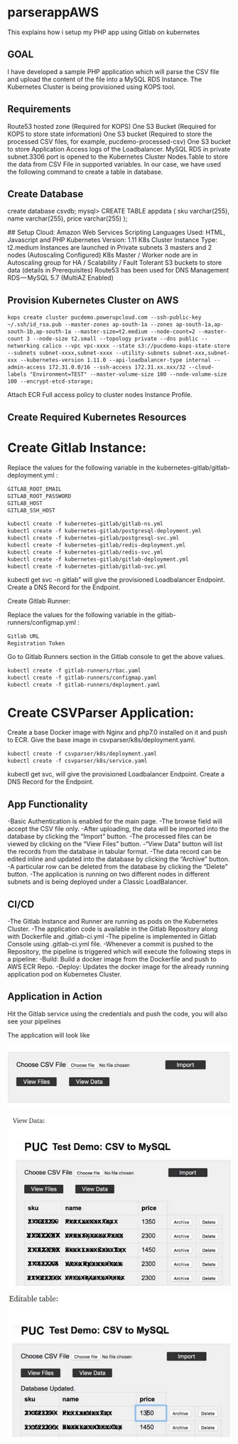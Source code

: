 # parserappAWS

This explains how i setup my PHP app using Gitlab on kubernetes

## GOAL
I have developed a sample PHP application which will parse the CSV file and upload the content of the file into a MySQL RDS Instance. The Kubernetes Cluster is being provisioned using KOPS tool.


## Requirements
​​Route53 hosted zone (Required for KOPS)
​​One S3 Bucket (Required for KOPS to store state information)
​​One S3 bucket (Required to store the processed CSV files, for example, pucdemo-processed-csv)
​​One S3 bucket to store Application Access logs of the Loadbalancer.
​​MySQL RDS in private subnet.3306 port is opened to the Kubernetes Cluster Nodes.
​​Table to store the data from CSV File in supported variables. In our case, we have used the following command to create a table in database.


## Create Database
create database csvdb;
mysql> CREATE TABLE appdata (     sku varchar(255),     name varchar(255),     price varchar(255) );



​​## Setup
​​Cloud: Amazon Web Services
​​Scripting Languages Used: HTML, Javascript and PHP
​​Kubernetes Version: 1.11
​​K8s Cluster Instance Type: t2.medium
​​Instances are launched in Private subnets
​​3 masters and 2 nodes (Autoscaling Configured)
​​K8s Master / Worker node are in Autoscaling group for HA / Scalability / Fault Tolerant
​​S3 buckets to store data (details in Prerequisites)
​​Route53 has been used for DNS Management
​​RDS — MySQL 5.7 (MultiAZ Enabled)



## Provision Kubernetes Cluster on AWS

```
kops create cluster pucdemo.powerupcloud.com --ssh-public-key ~/.ssh/id_rsa.pub --master-zones ap-south-1a --zones ap-south-1a,ap-south-1b,ap-south-1a --master-size=t2.medium --node-count=2 --master-count 3 --node-size t2.small --topology private --dns public --networking calico --vpc vpc-xxxx --state s3://pucdemo-kops-state-store --subnets subnet-xxxx,subnet-xxxx --utility-subnets subnet-xxx,subnet-xxx --kubernetes-version 1.11.0 --api-loadbalancer-type internal --admin-access 172.31.0.0/16 --ssh-access 172.31.xx.xxx/32 --cloud-labels "Environment=TEST" --master-volume-size 100 --node-volume-size 100 --encrypt-etcd-storage;
```


Attach ECR Full access policy to cluster nodes Instance Profile.

## Create Required Kubernetes Resources

# Create Gitlab Instance:

Replace the values for the following variable in the kubernetes-gitlab/gitlab-deployment.yml :

    GITLAB_ROOT_EMAIL
    GITLAB_ROOT_PASSWORD
    GITLAB_HOST
    GITLAB_SSH_HOST
    
    
```
kubectl create -f kubernetes-gitlab/gitlab-ns.yml
kubectl create -f kubernetes-gitlab/postgresql-deployment.yml
kubectl create -f kubernetes-gitlab/postgresql-svc.yml
kubectl create -f kubernetes-gitlab/redis-deployment.yml
kubectl create -f kubernetes-gitlab/redis-svc.yml
kubectl create -f kubernetes-gitlab/gitlab-deployment.yml
kubectl create -f kubernetes-gitlab/gitlab-svc.yml

```


kubectl get svc -n gitlab” will give the provisioned Loadbalancer Endpoint. Create a DNS Record for the Endpoint.



Create Gitlab Runner:

Replace the values for the following variable in the gitlab-runners/configmap.yml :

    Gitlab URL
    Registration Token

Go to Gitlab Runners section in the Gitlab console to get the above values.

```
kubectl create -f gitlab-runners/rbac.yaml
kubectl create -f gitlab-runners/configmap.yaml
kubectl create -f gitlab-runners/deployment.yaml
```


# Create CSVParser Application:

Create a base Docker image with Nginx and php7.0 installed on it and push to ECR. Give the base image in csvparser/k8s/deployment.yaml.

```
kubectl create -f csvparser/k8s/deployment.yaml
kubectl create -f csvparser/k8s/service.yaml
```


kubectl get svc, will give the provisioned Loadbalancer Endpoint. Create a DNS Record for the Endpoint.


## App Functionality


-Basic Authentication is enabled for the main page.
    -The browse field will accept the CSV file only.
    -After uploading, the data will be imported into the database by clicking the “Import” button.
    -The processed files can be viewed by clicking on the “View Files” button.
    -“View Data” button will list the records from the database in tabular format.
    -The data record can be edited inline and updated into the database by clicking the “Archive” button.
    -A particular row can be deleted from the database by clicking the “Delete” button.
    -The application is running on two different nodes in different subnets and is being deployed under a Classic LoadBalancer.


    
    
    
    
    
    
    
## CI/CD 
    
-The Gitlab Instance and Runner are running as pods on the Kubernetes Cluster.
    -The application code is available in the Gitlab Repository along with Dockerfile and .gitlab-ci.yml
    -The pipeline is implemented in Gitlab Console using .gitlab-ci.yml file.
    -Whenever a commit is pushed to the Repository, the pipeline is triggered which will execute the following steps in a    pipeline:
    -Build: Build a docker image from the Dockerfile and push to AWS ECR Repo.
    -Deploy: Updates the docker image for the already running application pod on Kubernetes Cluster.
    
    
    
    
## Application in Action

Hit the Gitlab service using the credentials and push the code, you will also see your pipelines

The application will look like 

![alt text](https://github.com/ahmed531/parserappAWS/blob/master/Content/mysql11.JPG)

![alt text](https://github.com/ahmed531/parserappAWS/blob/master/Content/mysql22.JPG)


![alt text](https://github.com/ahmed531/parserappAWS/blob/master/Content/mysql33.JPG)
    
